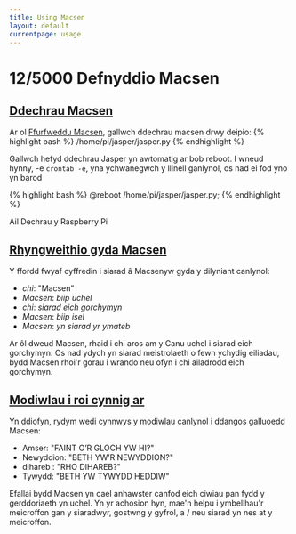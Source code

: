 ```yaml
---
title: Using Macsen
layout: default
currentpage: usage
---
```


12/5000
Defnyddio Macsen
===

<h2 class="linked" id='ddechrau_macsen'><a href="#ddechrau_macsen" title="Permalink to this headline">Ddechrau Macsen</a></h2>

Ar ol <a href="/documentation/configuration/">Ffurfweddu Macsen</a>, gallwch ddechrau macsen drwy deipio:
{% highlight bash %}
/home/pi/jasper/jasper.py
{% endhighlight %}

Gallwch hefyd ddechrau Jasper yn awtomatig ar bob reboot. I wneud hynny, -e `crontab -e`,  yna ychwanegwch y llinell ganlynol, os nad ei fod yno yn barod

{% highlight bash %}
@reboot /home/pi/jasper/jasper.py;
{% endhighlight %}

Ail Dechrau y Raspberry Pi


<h2 class="linked" id='interacting'><a href="#interacting" title="Permalink to this headline">Rhyngweithio gyda Macsen</a></h2>

Y ffordd fwyaf cyffredin i siarad â Macsenyw gyda y dilyniant canlynol:

- _chi_: "Macsen"
- _Macsen_: *biip uchel*
- _chi_: *siarad eich gorchymyn*
- _Macsen_: *biip isel*
- _Macsen_: *yn siarad yr ymateb*

Ar ôl dweud Macsen, rhaid i chi aros am y Canu uchel i siarad eich gorchymyn. Os nad ydych yn siarad meistrolaeth o fewn ychydig eiliadau, bydd Macsen rhoi'r gorau i wrando neu ofyn i chi ailadrodd eich gorchymyn.

<h2 class="linked" id='modules'><a href="#modules" title="Permalink to this headline">Modiwlau i roi cynnig ar</a></h2>

Yn ddiofyn, rydym wedi cynnwys y modiwlau canlynol i ddangos galluoedd Macsen:

- Amser: "FAINT O’R GLOCH YW HI?"
- Newyddion: "BETH YW’R NEWYDDION?"
- dihareb : "RHO DIHAREB?"
- Tywydd: "BETH YW TYWYDD HEDDIW"


Efallai bydd Macsen yn cael anhawster canfod eich ciwiau pan fydd y gerddoriaeth yn uchel. Yn yr achosion hyn, mae'n helpu i ymbellhau'r meicroffon gan y siaradwyr, gostwng y gyfrol, a / neu siarad yn nes at y meicroffon.
